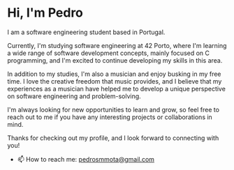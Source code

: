 <h1>Hi, I'm Pedro </h1>

I am a software engineering student based in Portugal.

Currently, I'm studying software engineering at 42 Porto, where I'm learning a wide range of software development concepts, mainly focused on C programming, and I'm excited to continue developing my skills in this area.

In addition to my studies, I'm also a musician and enjoy busking in my free time. I love the creative freedom that music provides, and I believe that my experiences as a musician have helped me to develop a unique perspective on software engineering and problem-solving.

I'm always looking for new opportunities to learn and grow, so feel free to reach out to me if you have any interesting projects or collaborations in mind.

Thanks for checking out my profile, and I look forward to connecting with you!

- 📫 How to reach me: pedrosmmota@gmail.com
